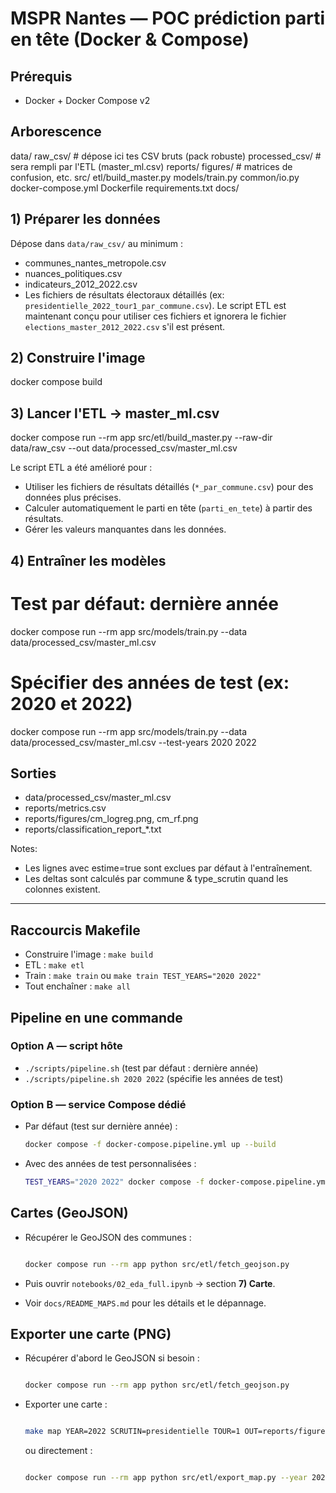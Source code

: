 # MSPR Nantes — POC prédiction parti en tête (Docker & Compose)

## Prérequis
- Docker + Docker Compose v2

## Arborescence
data/
  raw_csv/          # dépose ici tes CSV bruts (pack robuste)
  processed_csv/    # sera rempli par l'ETL (master_ml.csv)
reports/
  figures/          # matrices de confusion, etc.
src/
  etl/build_master.py
  models/train.py
  common/io.py
docker-compose.yml
Dockerfile
requirements.txt
docs/

## 1) Préparer les données
Dépose dans `data/raw_csv/` au minimum :
- communes_nantes_metropole.csv
- nuances_politiques.csv
- indicateurs_2012_2022.csv
- Les fichiers de résultats électoraux détaillés (ex: `presidentielle_2022_tour1_par_commune.csv`). Le script ETL est maintenant conçu pour utiliser ces fichiers et ignorera le fichier `elections_master_2012_2022.csv` s'il est présent.

## 2) Construire l'image
docker compose build

## 3) Lancer l'ETL → master_ml.csv
docker compose run --rm app src/etl/build_master.py --raw-dir data/raw_csv --out data/processed_csv/master_ml.csv

Le script ETL a été amélioré pour :
- Utiliser les fichiers de résultats détaillés (`*_par_commune.csv`) pour des données plus précises.
- Calculer automatiquement le parti en tête (`parti_en_tete`) à partir des résultats.
- Gérer les valeurs manquantes dans les données.

## 4) Entraîner les modèles
# Test par défaut: dernière année
docker compose run --rm app src/models/train.py --data data/processed_csv/master_ml.csv

# Spécifier des années de test (ex: 2020 et 2022)
docker compose run --rm app src/models/train.py --data data/processed_csv/master_ml.csv --test-years 2020 2022

## Sorties
- data/processed_csv/master_ml.csv
- reports/metrics.csv
- reports/figures/cm_logreg.png, cm_rf.png
- reports/classification_report_*.txt

Notes: 
- Les lignes avec estime=true sont exclues par défaut à l'entraînement.
- Les deltas sont calculés par commune & type_scrutin quand les colonnes existent.


---
## Raccourcis Makefile
- Construire l'image : `make build`
- ETL : `make etl`
- Train : `make train` ou `make train TEST_YEARS="2020 2022"`
- Tout enchaîner : `make all`

## Pipeline en une commande
### Option A — script hôte
- `./scripts/pipeline.sh` (test par défaut : dernière année)
- `./scripts/pipeline.sh 2020 2022` (spécifie les années de test)

### Option B — service Compose dédié
- Par défaut (test sur dernière année) :
  ```bash
  docker compose -f docker-compose.pipeline.yml up --build
  ```
- Avec des années de test personnalisées :
  ```bash
  TEST_YEARS="2020 2022" docker compose -f docker-compose.pipeline.yml up --build
  ```


## Cartes (GeoJSON)

- Récupérer le GeoJSON des communes :

  ```bash

  docker compose run --rm app python src/etl/fetch_geojson.py

  ```

- Puis ouvrir `notebooks/02_eda_full.ipynb` → section **7) Carte**.

- Voir `docs/README_MAPS.md` pour les détails et le dépannage.



## Exporter une carte (PNG)

- Récupérer d'abord le GeoJSON si besoin :

  ```bash

  docker compose run --rm app python src/etl/fetch_geojson.py

  ```

- Exporter une carte :

  ```bash

  make map YEAR=2022 SCRUTIN=presidentielle TOUR=1 OUT=reports/figures/map_2022_pres_t1.png

  ```

  ou directement :

  ```bash

  docker compose run --rm app python src/etl/export_map.py --year 2022 --scrutin presidentielle --tour 1 --out reports/figures/map_2022_pres_t1.png

  ```